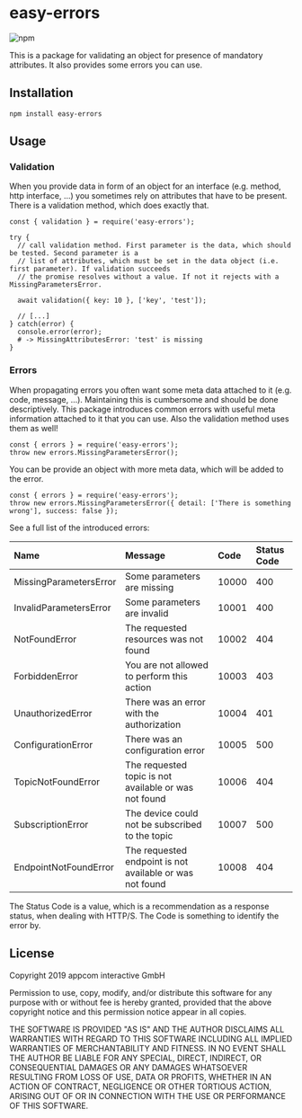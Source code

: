# easy-errors

![npm](https://img.shields.io/npm/v/easy-errors.svg)

This is a package for validating an object for presence of mandatory attributes. 
It also provides some errors you can use.

## Installation

`npm install easy-errors`

## Usage
### Validation
When you provide data in form of an object for an interface (e.g. method, http interface, ...) you sometimes rely 
on attributes that have to be present. There is a validation method, which does exactly that.

    const { validation } = require('easy-errors');
    
    try {
      // call validation method. First parameter is the data, which should be tested. Second parameter is a 
      // list of attributes, which must be set in the data object (i.e. first parameter). If validation succeeds
      // the promise resolves without a value. If not it rejects with a MissingParametersError.
      
      await validation({ key: 10 }, ['key', 'test']);
      
      // [...] 
    } catch(error) {
      console.error(error);
      # -> MissingAttributesError: 'test' is missing
    }

### Errors
When propagating errors you often want some meta data attached to it (e.g. code, message, ...). Maintaining this is 
cumbersome and should be done descriptively. This package introduces common errors with useful meta information 
attached to it that you can use. Also the validation method uses them as well!
    
    const { errors } = require('easy-errors');
    throw new errors.MissingParametersError();
    
You can be provide an object with more meta data, which will be added to the error.    
        
    const { errors } = require('easy-errors');
    throw new errors.MissingParametersError({ detail: ['There is something wrong'], success: false });
    
See a full list of the introduced errors:

| Name | Message | Code | Status Code | 
|:-|:-|:-|:-|
| MissingParametersError | Some parameters are missing | 10000 | 400 |
| InvalidParametersError | Some parameters are invalid | 10001 | 400 |
| NotFoundError | The requested resources was not found | 10002 | 404 |
| ForbiddenError  | You are not allowed to perform this action | 10003 | 403 |
| UnauthorizedError | There was an error with the authorization | 10004 | 401 |
| ConfigurationError | There was an configuration error | 10005 | 500 |  
| TopicNotFoundError | The requested topic is not available or was not found | 10006 | 404 |  
| SubscriptionError | The device could not be subscribed to the topic | 10007 | 500 |  
| EndpointNotFoundError | The requested endpoint is not available or was not found | 10008 | 404 |  

The Status Code is a value, which is a recommendation as a response status, when dealing with HTTP/S. The Code is something
to identify the error by. 

## License

Copyright 2019 appcom interactive GmbH

Permission to use, copy, modify, and/or distribute this software for any purpose with or without fee is hereby granted, provided that the above copyright notice and this permission notice appear in all copies.

THE SOFTWARE IS PROVIDED "AS IS" AND THE AUTHOR DISCLAIMS ALL WARRANTIES WITH REGARD TO THIS SOFTWARE INCLUDING ALL IMPLIED WARRANTIES OF MERCHANTABILITY AND FITNESS. IN NO EVENT SHALL THE AUTHOR BE LIABLE FOR ANY SPECIAL, DIRECT, INDIRECT, OR CONSEQUENTIAL DAMAGES OR ANY DAMAGES WHATSOEVER RESULTING FROM LOSS OF USE, DATA OR PROFITS, WHETHER IN AN ACTION OF CONTRACT, NEGLIGENCE OR OTHER TORTIOUS ACTION, ARISING OUT OF OR IN CONNECTION WITH THE USE OR PERFORMANCE OF THIS SOFTWARE.
